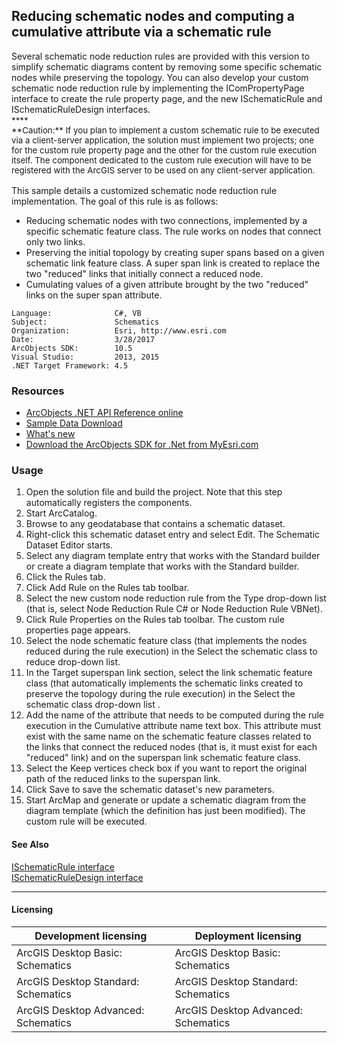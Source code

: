 ## Reducing schematic nodes and computing a cumulative attribute via a schematic rule

  <div xmlns="http://www.w3.org/1999/xhtml" xmlns:my="http://schemas.microsoft.com/office/infopath/2003/myXSD/2006-02-10T23:25:53">Several schematic node reduction rules are provided with this version to simplify schematic diagrams content by removing some specific schematic nodes while preserving the topology. You can also develop your custom schematic node reduction rule by implementing the IComPropertyPage interface to create the rule property page, and the new ISchematicRule and ISchematicRuleDesign interfaces. </div>
  <div xmlns="http://www.w3.org/1999/xhtml" xmlns:my="http://schemas.microsoft.com/office/infopath/2003/myXSD/2006-02-10T23:25:53">
    <span style="FONT-SIZE: 10pt">
      ****
    </span> </div>
  <div style="LINE-HEIGHT: 12pt; MARGIN-TOP: 0in; PADDING-RIGHT: 0in; MARGIN-BOTTOM: 0pt; FONT-SIZE: 10pt" xmlns="http://www.w3.org/1999/xhtml">
    <span style="FONT-SIZE: 10pt">
      **Caution:** If you plan to implement a custom schematic rule to be executed via a client-server application, the solution must implement two projects; one for the custom rule property page and the other for the custom rule execution itself. The component dedicated to the custom rule execution will have to be registered with the ArcGIS server to be used on any client-server application.</span>
  </div>
  <div style="LINE-HEIGHT: 12pt; MARGIN-TOP: 0in; PADDING-RIGHT: 0in; MARGIN-BOTTOM: 0pt; FONT-SIZE: 10pt" xmlns="http://www.w3.org/1999/xhtml">
    <span style="FONT-SIZE: 10pt"></span> </div>
  <div xmlns="http://www.w3.org/1999/xhtml" xmlns:my="http://schemas.microsoft.com/office/infopath/2003/myXSD/2006-02-10T23:25:53">This sample details a customized schematic node reduction rule implementation. The goal of this rule is as follows:</div>

*   Reducing schematic nodes with two connections, implemented by a specific schematic feature class. The rule works on nodes that connect only two links.
*   Preserving the initial topology by creating super spans based on a given schematic link feature class. A super span link is created to replace the two "reduced" links that initially connect a reduced node.
*   Cumulating values of a given attribute brought by the two "reduced" links on the super span attribute.  


<!-- TODO: Fill this section below with metadata about this sample-->
```
Language:              C#, VB
Subject:               Schematics
Organization:          Esri, http://www.esri.com
Date:                  3/28/2017
ArcObjects SDK:        10.5
Visual Studio:         2013, 2015
.NET Target Framework: 4.5
```

### Resources

* [ArcObjects .NET API Reference online](http://desktop.arcgis.com/en/arcobjects/latest/net/webframe.htm)  
* [Sample Data Download](../../releases)  
* [What's new](http://desktop.arcgis.com/en/arcobjects/latest/net/webframe.htm#05247c04-bfd9-4e36-ae09-bc6e833c3b14.htm)  
* [Download the ArcObjects SDK for .Net from MyEsri.com](https://my.esri.com/)  

### Usage
1. Open the solution file and build the project. Note that this step automatically registers the components.  
1. Start ArcCatalog.  
1. Browse to any geodatabase that contains a schematic dataset.  
1. Right-click this schematic dataset entry and select Edit. The Schematic Dataset Editor starts.  
1. Select any diagram template entry that works with the Standard builder or create a diagram template that works with the Standard builder.  
1. Click the Rules tab.  
1. Click Add Rule on the Rules tab toolbar.  
1. Select the new custom node reduction rule from the Type drop-down list (that is, select Node Reduction Rule C# or Node Reduction Rule VBNet).  
1. Click Rule Properties on the Rules tab toolbar. The custom rule properties page appears.  
1. Select the node schematic feature class (that implements the nodes reduced during the rule execution) in the Select the schematic class to reduce drop-down list.  
1. In the Target superspan link section, select the link schematic feature class (that automatically implements the schematic links created to preserve the topology during the rule execution) in the Select the schematic class drop-down list .  
1. Add the name of the attribute that needs to be computed during the rule execution in the Cumulative attribute name text box. This attribute must exist with the same name on the schematic feature classes related to the links that connect the reduced nodes (that is, it must exist for each "reduced" link) and on the superspan link schematic feature class.  
1. Select the Keep vertices check box if you want to report the original path of the reduced links to the superspan link.  
1. Click Save to save the schematic dataset's new parameters.  
1. Start ArcMap and generate or update a schematic diagram from the diagram template (which the definition has just been modified). The custom rule will be executed.  







#### See Also  
[ISchematicRule interface](http://desktop.arcgis.com/search/?q=ISchematicRule%20interface&p=0&language=en&product=arcobjects-sdk-dotnet&version=&n=15&collection=help)  
[ISchematicRuleDesign interface](http://desktop.arcgis.com/search/?q=ISchematicRuleDesign%20interface&p=0&language=en&product=arcobjects-sdk-dotnet&version=&n=15&collection=help)  


---------------------------------

#### Licensing  
| Development licensing | Deployment licensing | 
| ------------- | ------------- | 
| ArcGIS Desktop Basic: Schematics | ArcGIS Desktop Basic: Schematics |  
| ArcGIS Desktop Standard: Schematics | ArcGIS Desktop Standard: Schematics |  
| ArcGIS Desktop Advanced: Schematics | ArcGIS Desktop Advanced: Schematics |  


